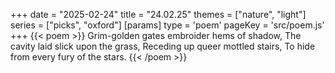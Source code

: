 +++
date = "2025-02-24"
title = "24.02.25"
themes = ["nature", "light"]
series = ["picks", "oxford"]
[params]
  type = 'poem'
  pageKey = 'src/poem.js'
+++
{{< poem >}}
Grim-golden gates embroider hems of shadow,
The cavity laid slick upon the grass,
Receding up queer mottled stairs,
To hide from every fury of the stars.
{{< /poem >}}
